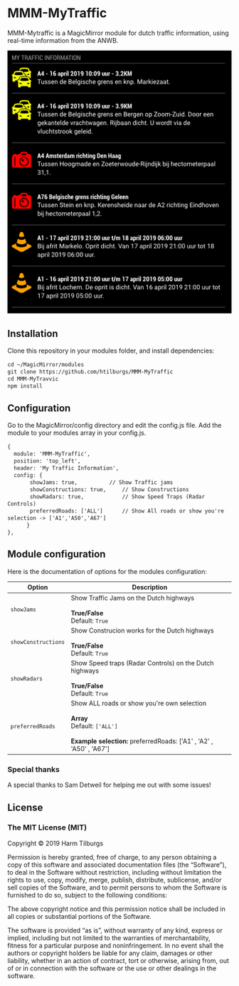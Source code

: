 # MMM-MyTraffic
MMM-Mytraffic is a MagicMirror module for dutch traffic information, using real-time information from the ANWB.

![Screenshot](screenshot.png)

## Installation
Clone this repository in your modules folder, and install dependencies:

```
cd ~/MagicMirror/modules 
git clone https://github.com/htilburgs/MMM-MyTraffic
cd MMM-MyTravvic
npm install 
```

## Configuration
Go to the MagicMirror/config directory and edit the config.js file.
Add the module to your modules array in your config.js.

```
{
  module: 'MMM-MyTraffic',
  position: 'top_left',
  header: 'My Traffic Information',
  config: {
  	   showJams: true,			// Show Traffic jams
	   showConstructions: true,		// Show Constructions
	   showRadars: true,			// Show Speed Traps (Radar Controls)
	   preferredRoads: ['ALL']		// Show All roads or show you're selection -> ['A1','A50','A67']
	  }
},
```

## Module configuration
Here is the documentation of options for the modules configuration:

<table>
  <thead>
    <tr>
      <th>Option</th>
      <th>Description</th>
    </tr>
  </thead>
  <tbody>
    <tr>
      <td><code>showJams</code></td>
      <td>Show Traffic Jams on the Dutch highways<br /><br /><strong>True/False</strong><br />Default: <code>True</code></td>
    </tr>
    <tr>
      <td><code>showConstructions</code></td>
      <td>Show Construcion works for the Dutch highways<br /><br /><strong>True/False</strong><br />Default: <code>True</code></td>
    </tr>
    <tr>
      <td><code>showRadars</code></td>
      <td>Show Speed traps (Radar Controls) on the Dutch highways<br /><br /><strong>True/False</strong><br />Default: <code>True</code></td>
    </tr>    
    <tr>
      <td><code>preferredRoads</code></td>
      <td>Show ALL roads or show you're own selection<br /><br /><strong>Array</strong><br />Default: <code>['ALL']</code><br /><br /><strong>Example selection:</strong> preferredRoads: ['A1' , 'A2' , 'A50' , 'A67']</td>
    </tr>    
</tbody>
</table>

### Special thanks
A special thanks to Sam Detweil for helping me out with some issues!

## License
### The MIT License (MIT)

Copyright © 2019 Harm Tilburgs

Permission is hereby granted, free of charge, to any person obtaining a copy of this software and associated documentation files (the “Software”), to deal in the Software without restriction, including without limitation the rights to use, copy, modify, merge, publish, distribute, sublicense, and/or sell copies of the Software, and to permit persons to whom the Software is furnished to do so, subject to the following conditions:

The above copyright notice and this permission notice shall be included in all copies or substantial portions of the Software.

The software is provided “as is”, without warranty of any kind, express or implied, including but not limited to the warranties of merchantability, fitness for a particular purpose and noninfringement. In no event shall the authors or copyright holders be liable for any claim, damages or other liability, whether in an action of contract, tort or otherwise, arising from, out of or in connection with the software or the use or other dealings in the software.
